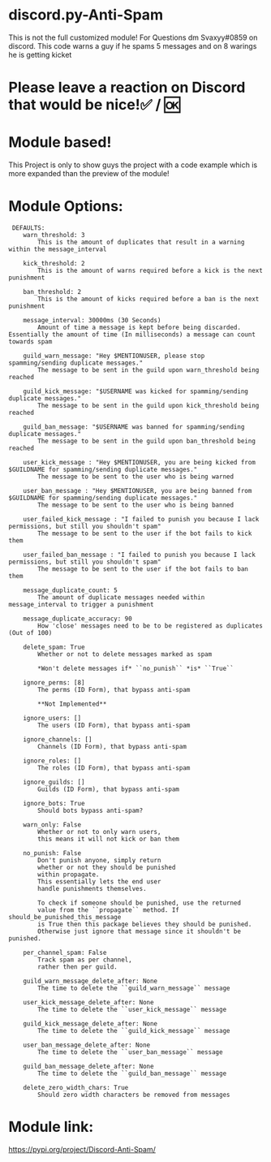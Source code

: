 # discord.py-Anti-Spam
This is not the full customized module! For Questions dm Svaxyy#0859 on discord. This code warns a guy if he spams 5 messages and on 8 warings he is getting kicket

# Please leave a reaction on Discord that would be nice!✅ / 🆗

# Module based!
 This Project is only to show guys the project with a code example which is more expanded than the preview of the module!
 
 # Module Options:
 
     DEFAULTS:
        warn_threshold: 3
            This is the amount of duplicates that result in a warning within the message_interval

        kick_threshold: 2
            This is the amount of warns required before a kick is the next punishment

        ban_threshold: 2
            This is the amount of kicks required before a ban is the next punishment

        message_interval: 30000ms (30 Seconds)
            Amount of time a message is kept before being discarded. Essentially the amount of time (In milliseconds) a message can count towards spam

        guild_warn_message: "Hey $MENTIONUSER, please stop spamming/sending duplicate messages."
            The message to be sent in the guild upon warn_threshold being reached

        guild_kick_message: "$USERNAME was kicked for spamming/sending duplicate messages."
            The message to be sent in the guild upon kick_threshold being reached

        guild_ban_message: "$USERNAME was banned for spamming/sending duplicate messages."
            The message to be sent in the guild upon ban_threshold being reached

        user_kick_message : "Hey $MENTIONUSER, you are being kicked from $GUILDNAME for spamming/sending duplicate messages."
            The message to be sent to the user who is being warned

        user_ban_message : "Hey $MENTIONUSER, you are being banned from $GUILDNAME for spamming/sending duplicate messages."
            The message to be sent to the user who is being banned

        user_failed_kick_message : "I failed to punish you because I lack permissions, but still you shouldn't spam"
            The message to be sent to the user if the bot fails to kick them

        user_failed_ban_message : "I failed to punish you because I lack permissions, but still you shouldn't spam"
            The message to be sent to the user if the bot fails to ban them

        message_duplicate_count: 5
            The amount of duplicate messages needed within message_interval to trigger a punishment

        message_duplicate_accuracy: 90
            How 'close' messages need to be to be registered as duplicates (Out of 100)

        delete_spam: True
            Whether or not to delete messages marked as spam

            *Won't delete messages if* ``no_punish`` *is* ``True``

        ignore_perms: [8]
            The perms (ID Form), that bypass anti-spam

            **Not Implemented**

        ignore_users: []
            The users (ID Form), that bypass anti-spam

        ignore_channels: []
            Channels (ID Form), that bypass anti-spam

        ignore_roles: []
            The roles (ID Form), that bypass anti-spam

        ignore_guilds: []
            Guilds (ID Form), that bypass anti-spam

        ignore_bots: True
            Should bots bypass anti-spam?

        warn_only: False
            Whether or not to only warn users,
            this means it will not kick or ban them

        no_punish: False
            Don't punish anyone, simply return
            whether or not they should be punished
            within propagate.
            This essentially lets the end user
            handle punishments themselves.

            To check if someone should be punished, use the returned
            value from the ``propagate`` method. If should_be_punished_this_message
            is True then this package believes they should be punished.
            Otherwise just ignore that message since it shouldn't be punished.

        per_channel_spam: False
            Track spam as per channel,
            rather then per guild.

        guild_warn_message_delete_after: None
            The time to delete the ``guild_warn_message`` message

        user_kick_message_delete_after: None
            The time to delete the ``user_kick_message`` message

        guild_kick_message_delete_after: None
            The time to delete the ``guild_kick_message`` message

        user_ban_message_delete_after: None
            The time to delete the ``user_ban_message`` message

        guild_ban_message_delete_after: None
            The time to delete the ``guild_ban_message`` message

        delete_zero_width_chars: True
            Should zero width characters be removed from messages
            
            
# Module link:
https://pypi.org/project/Discord-Anti-Spam/
  
